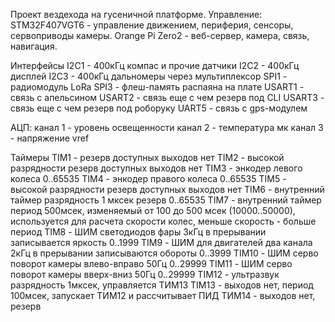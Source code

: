 Проект вездехода на гусеничной платформе.
Управление: 
STM32F407VGT6 - управление движением, периферия, сенсоры, сервоприводы камеры.
Orange Pi Zero2 - веб-сервер, камера, связь, навигация.

Интерфейсы
I2C1 - 400кГц компас и прочие датчики
I2C2 - 400кГц дисплей 
I2C3 - 400кГц дальномеры через мультиплексор
SPI1 - радиомодуль LoRa
SPI3 - флеш-память распаяна на плате
USART1 - связь с апельсином
USART2 - связь еще с чем резерв под CLI
USART3 - связь еще с чем резерв под роборуку
UART5 - связь с gps-модулем

АЦП:
канал 1 - уровень освещенности
канал 2 - температура мк
канал 3 - напряжение vref

Таймеры
TIM1 - резерв доступных выходов нет
TIM2 - высокой разрядности резерв доступных выходов нет
TIM3 - энкодер левого колеса 0..65535
TIM4 - энкодер правого колеса 0..65535
TIM5 - высокой разрядности резерв доступных выходов нет
TIM6 - внутренний таймер разрядность 1 мксек резерв 0..65535
TIM7 - внутренний таймер период 500мсек, изменяемый от 100 до 500 мсек (10000..50000),
		используется для расчета скорости колес, меньше скорость - больше период
TIM8 - ШИМ светодиодов фары 3кГц в прерывании записывается яркость 0..1999
TIM9 - ШИМ для двигателей два канала 2кГц в прерывании записываются обороты 0..3999
TIM10 - ШИМ серво поворот камеры влево-вправо 50Гц 0..29999
TIM11 - ШИМ серво поворот камеры вверх-вниз 50Гц 0..29999
TIM12 - ультразвук разрядность 1мксек, управляется ТИМ13
TIM13 - выходов нет, период 100мсек, запускает ТИМ12 и рассчитывает ПИД
ТИМ14 - выходов нет, резерв